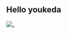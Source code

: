 ## Hello youkeda
![](https://qgt-style.oss-cn-hangzhou.aliyuncs.com/newcoursep4/g1/g1-2-2/tenor.gif)。
